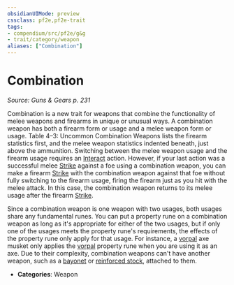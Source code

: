 ```yaml
---
obsidianUIMode: preview
cssclass: pf2e,pf2e-trait
tags:
- compendium/src/pf2e/g&g
- trait/category/weapon
aliases: ["Combination"]
---
```

# Combination  
*Source: Guns & Gears p. 231*  

Combination is a new trait for weapons that combine the functionality of melee weapons and firearms in unique or unusual ways. A combination weapon has both a firearm form or usage and a melee weapon form or usage. Table 4–3: Uncommon Combination Weapons lists the firearm statistics first, and the melee weapon statistics indented beneath, just above the ammunition. Switching between the melee weapon usage and the firearm usage requires an [Interact](/rules/actions/interact.md) action. However, if your last action was a successful melee [Strike](/rules/actions/strike.md) against a foe using a combination weapon, you can make a firearm [Strike](/rules/actions/strike.md) with the combination weapon against that foe without fully switching to the firearm usage, firing the firearm just as you hit with the melee attack. In this case, the combination weapon returns to its melee usage after the firearm [Strike](/rules/actions/strike.md).

Since a combination weapon is one weapon with two usages, both usages share any fundamental runes. You can put a property rune on a combination weapon as long as it's appropriate for either of the two usages, but if only one of the usages meets the property rune's requirements, the effects of the property rune only apply for that usage. For instance, a [vorpal](/compendium/equipment/items/vorpal.md) axe musket only applies the [vorpal](/compendium/equipment/items/vorpal.md) property rune when you are using it as an axe. Due to their complexity, combination weapons can't have another weapon, such as a [bayonet](/compendium/equipment/items/bayonet-g-g.md) or [reinforced stock](/compendium/equipment/items/reinforced-stock-g-g.md), attached to them.

- **Categories**: Weapon